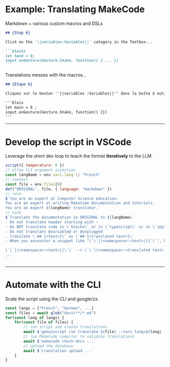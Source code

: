 # Example: Translating MakeCode

Markdown + various custom macros and DSLs

````markdown
## {Step 6}

Click on the `||variables:Variables||` category in the Toolbox...

```blocks
let hand = 0;
input.onGesture(Gesture.Shake, function() { ... })
``` 
````

Translations messes with the macros...

````markdown
## {Étape 6}

Cliquez sur le bouton ''||variables :Variables||'' dans la boîte à outils....

'''blocs
let main = 0 ;
input.onGesture(Gesture.Shake, function() {})
'''
````

---

# Develop the script in VSCode

Leverage the short dev loop to teach the format **iteratively** to the LLM.

````js
script({ temperature: 0 })
// allow CLI argument injection
const langName = env.vars.lang || "French"
// context
const file = env.files[0]
def("ORIGINAL", file, { language: "markdown" })
// role
$`You are an expert at Computer Science education. 
You are an expert at writing MakeCode documentation and tutorials. 
You are an expert ${langName} translator.`
// task
$`Translate the documentation in ORIGINAL to ${langName}.
- Do not translate header starting with ~
- Do NOT translate code in \`blocks\` or in \`typescript\` or in \`spy\` or in \`python\`. However, you can should comments.
- Do not translate @variable@ or @unplugged
- Translate \`## {<text>}\` as \`## {<translated text>}\`
- When you encounter a snippet like "\`\`||<namespace>:<text>||\`\`", DO NOT translate <namespace> and DO translate text.

\`\`||<namespace>:<text>||\`\` --> \`\`||<namespace>:<translated text>||\`\`
...
`
````

---

# Automate with the CLI

Scale the script using the CLI and google/zx.

```js
const langs = ["French", "German", ...]
const files = await glob("docs/**/*.md")
for(const lang of langs) {
    for(const file of files) {
        // run script and create translations
        await $`genaiscript run translate ${file} --vars lang=${lang} --apply-edits`
        // run MakeCode compiler to validate translations
        await $`makecode check-docs ...`
        // upload the database
        await $`translation upload ...`
    }
}
```
